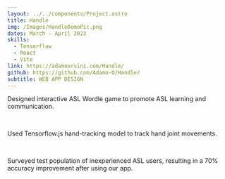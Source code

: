 ```yaml
---
layout: ../../components/Project.astro
title: Handle
img: /Images/HandleDemoPic.png
dates: March - April 2023
skills:
  - Tensorflow
  - React
  - Vite
link: https://adamoorsini.com/Handle/
github: https://github.com/Adamo-O/Handle/
subtitle: WEB APP DESIGN
---
```

Designed interactive ASL Wordle game to promote ASL
learning and communication.

<br />

Used Tensorflow.js hand-tracking model to track hand joint
movements.

<br />

Surveyed test population of inexperienced ASL users,
resulting in a 70% accuracy improvement after using our
app.
